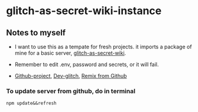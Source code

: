 # glitch-as-secret-wiki-instance

## Notes to myself

* I want to use this as a tempate for fresh projects.
it imports a package of mine for a basic server, [glitch-as-secret-wiki](https://glitch.com/~familiar-caramel-organ).

* Remember to edit .env, password and secrets, or it will fail.
* [Github-project](https://github.com/lio-plays/glitch-as-secret-wiki-instance), [Dev-glitch](https://glitch.com/~pointy-cute-exception?utm_source=button&utm_medium=button&utm_campaign=glitchButton&utm_content=pointy-cute-exception),
[Remix from Github](https://glitch.com/edit/#!/import/github/lio-plays/glitch-as-secret-wiki-instance?COMMENT=change+password+and+secrets&PASSWORD=&SESSION_SECRET=keyboardcat)

### To update server from github, do in terminal

`npm update&&refresh`